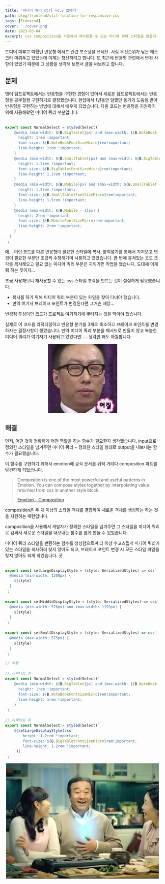 ```yaml
---
title: '미디어 쿼리 ctrl +c,v 없애기'
path: blog/frontend/util-function-for-responsive-css
tags: [Frontend]
cover: './cover.png'
date: 2023-03-04
excerpt: css composition을 사용해서 재사용할 수 있는 미디어 쿼리 스타일을 만들자.
---
```


드디어 미루고 미뤘던 반응형 메서드 관련 포스팅을 쓰네요. 사실 우선순위가 낮은 태스크라 미뤄두고 있었는데 이제는 청산하려고 합니다.
또 최근에 반응형 관련해서 변경 사항이 있었기 때문에 그 상황을 생각해 보면서 글을 써보려고 합니다. 

## 문제

댕더 팀프로젝트에서는 반응형을 구현한 경험이 없어서 새로운 팀프로젝트에서는 반응형을 공부할겸 구현하기로 결정했습니다. 
현업에서 1년동안 일했던 동기의 도움을 받아 반응형을 구현하는 방법에 대해서 배우게 되었습니다. 다음 코드는 반응형을 지원하기 위해 사용해왔던 미디어 쿼리 부분입니다. 

```ts

export const NormalSelect = styled(Select)`
    @media (min-width: ${B.BigTablet}px) and (max-width: ${B.NoteBook - 1}px) {
      height: 1rem !important;
      font-size: ${B.NoteBookFontSizeMicro}rem!important;
      line-height: 1rem !important;
    }
    @media (min-width: ${B.SmallTablet}px) and (max-width: ${B.BigTablet - 1}px) {
      height: 1.2rem !important;
      font-size: ${B.BigTabletFontSizeMicro}rem!important;
      line-height: 1.2rem !important;
    }
    @media (min-width: ${B.Mobile}px) and (max-width: ${B.SmallTablet - 1}px) {
      height: 1.5rem !important;
      font-size: ${B.SmallTabletFontSizeMicro}rem!important;
      line-height: 1.5rem !important;
    }
    @media (max-width: ${B.Mobile - 1}px) {
      height: 2rem !important;
      font-size: ${B.MobileFontSizeMicro}rem!important;
      line-height: 2rem !important;
    }
  }
`;

```

에... 이런 코드를 다른 반응형이 필요한 스타일에 복사, 붙여넣기를 통해서 가져오고 변경이 필요한 부분만 조금씩 수정해가며 사용하고 있었습니다. 한 번에 뭉쳐있는 코드 조각을 복사해오고 필요 없는 미디어 쿼리 부분은 지워가면 작업을 했습니다. 도대체 이게 뭐 하는 짓이지... 

조금 사용해보니 재사용할 수 있는 css 스타일 조각을 만드는 것이 절실하게 필요했습니다. 

* 복사를 하기 위해 미디어 쿼리 부분이 있는 파일을 찾아 다녀야 했습니다. 
* 만약 여기서 브레이크 포인트가 변경된다면 그거슨 재앙...

변경점 투성이인 코드가 프로젝트 여기저기에 뿌려지는 것을 막아야 했습니다.

실제로 이 코드를 리팩터링하고 반응형 분기를 3개로 축소하고 브레이크 포인트를 변경 하자는 결정사항이 생겼습니다. 만약 미디어 쿼리 부분을 메서드로 만들지 않고 복붙한 미디어 쿼리가 여기저기 사용되고 있었다면..... 생각만 해도 아찔합니다. 



<p align="center"> 
<img src="./1.jpeg">
</p>


## 해결

먼저, 어떤 것이 정확하게 어떤 역할을 하는 함수가 필요한지 생각했습니다. input으로 정의한 스타일을 넘겨주면 미디어 쿼리 + 정의한 스타일 형태로 output을 내보내는 함수가 필요했습니다. 

이 함수를 구현하기 위해서 emotion에 공식 문서를 뒤적 거리다 composition 파트를 발견하게 되었습니다. 

> Composition is one of the most powerful and useful patterns in Emotion. You can compose styles together by interpolating value returned from css in another style block.  
> 
> [Emotion – Composition](https://emotion.sh/docs/composition)

composition은 두 개 이상의 스타일 객체를 결합하여 새로운 객체를 생성하는 하는 것을 지원하는 패턴입니다. 

composition을 사용해서 개발자가 정의한 스타일을 넘겨주면 그 스타일을 미디어 쿼리로 감싸서 새로운 스타일을 내보내는 함수를 쉽게 만들 수 있었습니다. 

미디어 쿼리 스타일을 반환하는 함수를 생성함으로써 더 이상 수고스럽게 미디어 쿼리가 있는 스타일을 복사하러 찾지 않아도 되고, 브레이크 포인트 변경 시 모든 스타일 파일을 찾지 않아도 되게 되었습니다. 굿

```ts

export const setLargeDisplayStyle = (style: SerializedStyles) => css`
  @media (min-width: 1200px) {
    ${style}
  }
`;

export const setMiddleDisplayStyle = (style: SerializedStyles) => css`
  @media (min-width: 576px) and (max-width: 1199px) {
    ${style}
  }
`;

export const setSmallDisplayStyle = (style: SerializedStyles) => css`
  @media (max-width: 575px) {
    ${style}
  }
`;

```

```ts
// 사용 

// 리팩터링 전 
export const NormalSelect = styled(Select)`
    @media (min-width: ${B.BigTablet}px) and (max-width: ${B.NoteBook - 1}px) {
      height: 1rem !important;
      font-size: ${B.NoteBookFontSizeMicro}rem!important;
      line-height: 1rem !important;
    }
`; 

// 리팩터링 후 
export const NormalSelect = styled(Select)`
    ${setLargeDisplayStyle(css`
        height: 1.2rem !important;
        font-size: ${B.BigTabletFontSizeMicro}rem!important;
        line-height: 1.2rem !important;
    `)}
`; 
```

<p align="center"> 
<img src="./2.jpeg">
</p>









